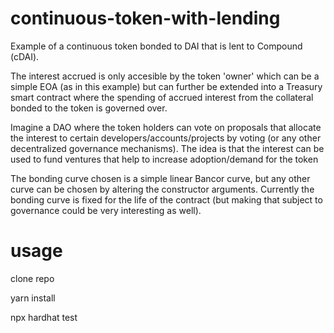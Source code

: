 # continuous-token-with-lending
Example of a continuous token bonded to DAI that is lent to Compound (cDAI). 

The interest accrued is only accesible by the token 'owner' which can be a simple EOA (as in this example) but can further be extended into a Treasury smart contract where the spending of accrued interest from the collateral bonded to the token is governed over. 

Imagine a DAO where the token holders can vote on proposals that allocate the interest to certain developers/accounts/projects by voting (or any other decentralized governance mechanisms). The idea is that the interest can be used to fund ventures that help to increase adoption/demand for the token

The bonding curve chosen is a simple linear Bancor curve, but any other curve can be chosen by altering the constructor arguments. Currently the bonding curve is fixed for the life of the contract (but making that subject to governance could be very interesting as well).

# usage

clone repo

yarn install

npx hardhat test
